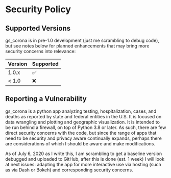 # Security Policy

## Supported Versions

gs_corona is in pre-1.0 development (just me scrambling to debug code), but see notes below for planned enhancements that may bring more security concerns
into relevance:

| Version | Supported          |
| ------- | ------------------ |
| 1.0.x   | :white_check_mark: |
| < 1.0   | :x:                |

## Reporting a Vulnerability

gs_corona is a python app analyzing testing, hospitalization, cases, and deaths as reported by state and federal entities in the U.S.
It is focused on data wrangling and plotting and geographic visualization.  It is intended to be run behind a firewall, on top of Python 3.8 or later.
As such, there are few direct security concerns with the code, but since the range of apps that need to be security and privacy aware continually
expands, perhaps there are considerations of which I should be aware and make modifications.

As of July 6, 2020 as I write this, I am scrambling to get a baseline version debugged and uploaded to GitHub, after this is done (est. 1 week) I will
look at next issues:  adapting the app for more interactive use via hosting (such as via Dash or Bokeh) and corresponding security concerns.
